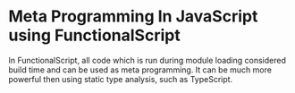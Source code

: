 # Meta Programming In JavaScript using FunctionalScript

In FunctionalScript, all code which is run during module loading considered build time and can be used as meta programming. It can be much more powerful then using static type analysis, such as TypeScript.
